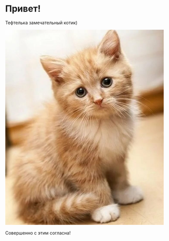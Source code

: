 # Привет!

Тефтелька замечательный котик)

![https://drive.google.com/file/d/1Ah702FGp1FpiCGmYwmJl4N7ijJyIBvrV/view?usp=sharing "Тефтелька"](cat.jpg)

Совершенно с этим согласна!
